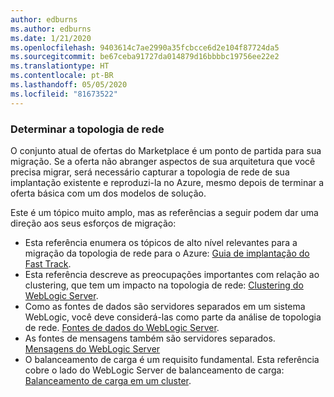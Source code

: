 ```yaml
---
author: edburns
ms.author: edburns
ms.date: 1/21/2020
ms.openlocfilehash: 9403614c7ae2990a35fcbcce6d2e104f87724da5
ms.sourcegitcommit: be67ceba91727da014879d16bbbbc19756ee22e2
ms.translationtype: HT
ms.contentlocale: pt-BR
ms.lasthandoff: 05/05/2020
ms.locfileid: "81673522"
---
```

### <a name="determine-the-network-topology"></a>Determinar a topologia de rede

O conjunto atual de ofertas do Marketplace é um ponto de partida para sua migração. Se a oferta não abranger aspectos de sua arquitetura que você precisa migrar, será necessário capturar a topologia de rede de sua implantação existente e reproduzi-la no Azure, mesmo depois de terminar a oferta básica com um dos modelos de solução.

Este é um tópico muito amplo, mas as referências a seguir podem dar uma direção aos seus esforços de migração:

* Esta referência enumera os tópicos de alto nível relevantes para a migração da topologia de rede para o Azure: [Guia de implantação do Fast Track](https://docs.oracle.com/en/middleware/fusion-middleware/weblogic-server/12.2.1.4/intro/deploying.html#GUID-E0BE4A3E-44CD-4C95-9540-7A850BF02F6A).
* Esta referência descreve as preocupações importantes com relação ao clustering, que tem um impacto na topologia de rede: [Clustering do WebLogic Server](https://docs.oracle.com/en/middleware/fusion-middleware/weblogic-server/12.2.1.4/intro/clustering.html#GUID-E39A18C2-B990-485F-BFB1-0549250FABFE).
* Como as fontes de dados são servidores separados em um sistema WebLogic, você deve considerá-las como parte da análise de topologia de rede. [Fontes de dados do WebLogic Server](https://docs.oracle.com/en/middleware/fusion-middleware/weblogic-server/12.2.1.4/intro/jdbc.html#GUID-9FD5F552-B2E4-4FEC-8C10-503A08764B52).
* As fontes de mensagens também são servidores separados. [Mensagens do WebLogic Server](https://docs.oracle.com/en/middleware/fusion-middleware/weblogic-server/12.2.1.4/intro/jms.html#GUID-3B5F647D-E001-413B-AC6A-1E103BDBA93F)
* O balanceamento de carga é um requisito fundamental. Esta referência cobre o lado do WebLogic Server de balanceamento de carga: [Balanceamento de carga em um cluster](https://docs.oracle.com/en/middleware/fusion-middleware/weblogic-server/12.2.1.4/clust/load_balancing.html#GUID-B8F6DE4B-1AAC-428B-878B-BFDCE161C054).
